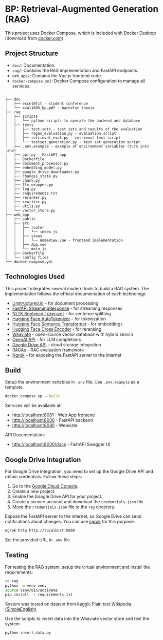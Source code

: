 # BP: Retrieval-Augmented Generation (RAG)

This project uses Docker Compose, which is included with Docker Desktop (download from [docker.com](https://www.docker.com/products/docker-desktop/))

## Project Structure

- `doc/`: Documentation.
- `rag/`: Contains the RAG implementation and FastAPI endpoints.
- `web_app/`: Contains the Vue.js frontend code.
- `docker-compose.yml`: Docker Compose configuration to manage all services.
```
.
├── doc
│   ├── excel@fit - student conference
│   └── xvalik05_bp.pdf - bachelor thesis
├── rag
│   ├── scripts
│   │   └── python scripts to operate the backend and database
│   ├── tests
│   │   ├── test-sets - test sets and results of the evaluation
│   │   ├── ragas_evaluation.py - evaluation script
│   │   ├── retrieval_eval.py - retrieval test script
│   │   └── testset_generation.py - test set generation script
│   ├── .env.example - example of environment variables (turn into .env)
│   ├── api.py - FastAPI app
│   ├── Dockerfile 
│   ├── document_processor.py 
│   ├── embedding_model.py
│   ├── google_drive_downloader.py
│   ├── changes_state.py
│   ├── chunk.py
│   ├── llm_wrapper.py
│   ├── log.py
│   ├── requirements.txt
│   ├── reranker.py
│   ├── rewriter.py
│   ├── utils.py
│   └── vector_store.py
├── web_app
│   ├── public
│   ├── src
│   │   ├── router
│   │   │   └── index.js
│   │   ├── views
│   │   │   └── HomeView.vue - frontend implementation
│   │   ├── App.vue
│   │   └── main.js
│   ├── Dockerfile
│   └── config files
└── docker-compose.yml
```

## Technologies Used
This project integrates several modern tools to build a RAG system. The implementation follows the official documentation of each technology:
- [Unstructured.io](https://docs.unstructured.io/open-source/introduction/overview/) - for document processing
- [FastAPI StreamingResponse](https://fastapi.tiangolo.com/advanced/custom-response/#streamingresponse) - for streaming responses
- [NLTK Sentence Tokenizer](https://www.nltk.org/api/nltk.tokenize.sent_tokenize.html) - for sentence splitting
- [Hugging Face AutoTokenizer](https://huggingface.co/docs/transformers/v4.49.0/en/model_doc/auto#transformers.AutoTokenizer) - for tokenization
- [Hugging Face Sentence Transformer](https://sbert.net/docs/sentence_transformer/pretrained_models.html) - for embeddings
- [Hugging Face Cross Encoder](https://sbert.net/docs/cross_encoder/pretrained_models.html) - for reranking
- [Weaviate](https://weaviate.io/developers/weaviate) - open-source vector database with hybrid search 
- [OpenAI API](https://platform.openai.com/docs/guides/text?api-mode=chat) - for LLM completions
- [Google Drive API](https://developers.google.com/workspace/drive/api/guides/about-sdk) - cloud storage integration
- [RAGAs](https://docs.ragas.io/en/stable) - RAG evaluation framework
- [Ngrok](https://ngrok.com/docs) - for exposing the FastAPI server to the internet
  
## Build
Setup the environment variables in `.env` file. Use `.env.example` as a template.

```bash
docker compose up --build
```

Services will be available at:
- [http://localhost:8081](http://localhost:8080) - Web App frontend
- [http://localhost:8000](http://localhost:8000) - FastAPI backend
- [http://localhost:8080](http://localhost:8081) - Weaviate

API Documentation:
- [http://localhost:8000/docs](http://localhost:8000/docs) - FastAPI Swagger UI

## Google Drive Integration 

For Google Drive integration, you need to set up the Google Drive API and obtain credentials. Follow these steps:
1. Go to the [Google Cloud Console](https://console.cloud.google.com/).
2. Create a new project.
3. Enable the Google Drive API for your project.
4. Create a service account and download the `credentials.json` file.
5. Move the `credentials.json` file to the `rag` directory.

Expose the FastAPI server to the internet, so Google Drive can send notifications about changes. 
You can use [ngrok](https://ngrok.com/) for this purpose.
```bash
ngrok http http://localhost:8000
```
Set the provided URL in `.env` file.

## Testing

For testing the RAG system, setup the virtual environment and install the requirements:
```bash
cd rag
python -m venv venv
source venv/bin/activate
pip install -r requirements.txt
```

System was tested on dataset from [kaggle Plain text Wikipedia (SimpleEnglish)](https://www.kaggle.com/datasets/ffatty/plain-text-wikipedia-simpleenglish)

Use the scripts to insert data into the Weaviate vector store and test the system.
```bash
python insert_data.py
```
